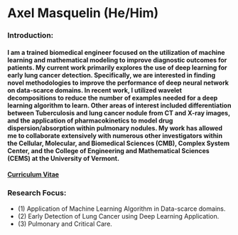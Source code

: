 
# Axel Masquelin (He/Him)

### Introduction:
#### I am a trained biomedical engineer focused on the utilization of machine learning and mathematical modeling to improve diagnostic outcomes for patients. My current work primarily explores the use of deep learning for early lung cancer detection. Specifically, we are interested in finding novel methodologies to improve the performance of deep neural network on data-scarce domains. In recent work, I utilized wavelet decompositions to reduce the number of examples needed for a deep learning algorithm to learn. Other areas of interest included differentiation between Tuberculosis and lung cancer nodule from CT and X-ray images, and the application of pharmacokinetics to model drug dispersion/absorption within pulmonary nodules. My work has allowed me to collaborate extensively with numerous other investigators within the Cellular, Molecular, and Biomedical Sciences (CMB), Complex System Center, and the College of Engineering and Mathematical Sciences (CEMS) at the University of Vermont.

#### [Curriculum Vitae](https://github.com/axemasquelin/axemasquelin/blob/main/AxelMasquelin_CV_Github.pdf)

### Research Focus:
  - (1) Application of Machine Learning Algorithm in Data-scarce domains.
  - (2) Early Detection of Lung Cancer using Deep Learning Application.
  - (3) Pulmonary and Critical Care.
 

